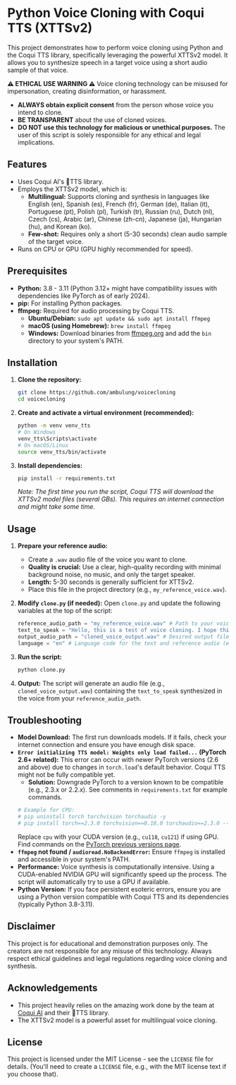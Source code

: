 # Python Voice Cloning with Coqui TTS (XTTSv2)

This project demonstrates how to perform voice cloning using Python and the Coqui TTS library, specifically leveraging the powerful XTTSv2 model. It allows you to synthesize speech in a target voice using a short audio sample of that voice.

**⚠️ ETHICAL USE WARNING ⚠️**
Voice cloning technology can be misused for impersonation, creating disinformation, or harassment.
*   **ALWAYS obtain explicit consent** from the person whose voice you intend to clone.
*   **BE TRANSPARENT** about the use of cloned voices.
*   **DO NOT use this technology for malicious or unethical purposes.**
The user of this script is solely responsible for any ethical and legal implications.

## Features

*   Uses Coqui AI's 🐸TTS library.
*   Employs the XTTSv2 model, which is:
    *   **Multilingual:** Supports cloning and synthesis in languages like English (en), Spanish (es), French (fr), German (de), Italian (it), Portuguese (pt), Polish (pl), Turkish (tr), Russian (ru), Dutch (nl), Czech (cs), Arabic (ar), Chinese (zh-cn), Japanese (ja), Hungarian (hu), and Korean (ko).
    *   **Few-shot:** Requires only a short (5-30 seconds) clean audio sample of the target voice.
*   Runs on CPU or GPU (GPU highly recommended for speed).

## Prerequisites

*   **Python:** 3.8 - 3.11 (Python 3.12+ might have compatibility issues with dependencies like PyTorch as of early 2024).
*   **pip:** For installing Python packages.
*   **ffmpeg:** Required for audio processing by Coqui TTS.
    *   **Ubuntu/Debian:** `sudo apt update && sudo apt install ffmpeg`
    *   **macOS (using Homebrew):** `brew install ffmpeg`
    *   **Windows:** Download binaries from [ffmpeg.org](https://ffmpeg.org/download.html) and add the `bin` directory to your system's PATH.

## Installation

1.  **Clone the repository:**
    ```bash
    git clone https://github.com/ambulung/voicecloning
    cd voicecloning
    ```

2.  **Create and activate a virtual environment (recommended):**
    ```bash
    python -m venv venv_tts
    # On Windows
    venv_tts\Scripts\activate
    # On macOS/Linux
    source venv_tts/bin/activate
    ```

3.  **Install dependencies:**
    ```bash
    pip install -r requirements.txt
    ```
    *Note: The first time you run the script, Coqui TTS will download the XTTSv2 model files (several GBs). This requires an internet connection and might take some time.*

## Usage

1.  **Prepare your reference audio:**
    *   Create a `.wav` audio file of the voice you want to clone.
    *   **Quality is crucial:** Use a clear, high-quality recording with minimal background noise, no music, and only the target speaker.
    *   **Length:** 5-30 seconds is generally sufficient for XTTSv2.
    *   Place this file in the project directory (e.g., `my_reference_voice.wav`).

2.  **Modify `clone.py` (if needed):**
    Open `clone.py` and update the following variables at the top of the script:
    ```python
    reference_audio_path = "my_reference_voice.wav" # Path to your voice sample
    text_to_speak = "Hello, this is a test of voice cloning. I hope this sounds like the original speaker." # Text to synthesize
    output_audio_path = "cloned_voice_output.wav" # Desired output file name
    language = "en" # Language code for the text and reference audio (e.g., "es", "fr", "de")
    ```

3.  **Run the script:**
    ```bash
    python clone.py
    ```

4.  **Output:**
    The script will generate an audio file (e.g., `cloned_voice_output.wav`) containing the `text_to_speak` synthesized in the voice from your `reference_audio_path`.

## Troubleshooting

*   **Model Download:** The first run downloads models. If it fails, check your internet connection and ensure you have enough disk space.
*   **`Error initializing TTS model: Weights only load failed...` (PyTorch 2.6+ related):**
    This error can occur with newer PyTorch versions (2.6 and above) due to changes in `torch.load`'s default behavior. Coqui TTS might not be fully compatible yet.
    *   **Solution:** Downgrade PyTorch to a version known to be compatible (e.g., 2.3.x or 2.2.x). See comments in `requirements.txt` for example commands.
    ```bash
    # Example for CPU:
    # pip uninstall torch torchvision torchaudio -y
    # pip install torch==2.3.0 torchvision==0.18.0 torchaudio==2.3.0 --index-url https://download.pytorch.org/whl/cpu
    ```
    Replace `cpu` with your CUDA version (e.g., `cu118`, `cu121`) if using GPU. Find commands on the [PyTorch previous versions page](https://pytorch.org/get-started/previous-versions/).
*   **`ffmpeg` not found / `audioread.NoBackendError`:** Ensure `ffmpeg` is installed and accessible in your system's PATH.
*   **Performance:** Voice synthesis is computationally intensive. Using a CUDA-enabled NVIDIA GPU will significantly speed up the process. The script will automatically try to use a GPU if available.
*   **Python Version:** If you face persistent esoteric errors, ensure you are using a Python version compatible with Coqui TTS and its dependencies (typically Python 3.8-3.11).

## Disclaimer

This project is for educational and demonstration purposes only. The creators are not responsible for any misuse of this technology. Always respect ethical guidelines and legal regulations regarding voice cloning and synthesis.

## Acknowledgements

*   This project heavily relies on the amazing work done by the team at [Coqui AI](https://coqui.ai/) and their 🐸TTS library.
*   The XTTSv2 model is a powerful asset for multilingual voice cloning.

## License

This project is licensed under the MIT License - see the `LICENSE` file for details. (You'll need to create a `LICENSE` file, e.g., with the MIT license text if you choose that).